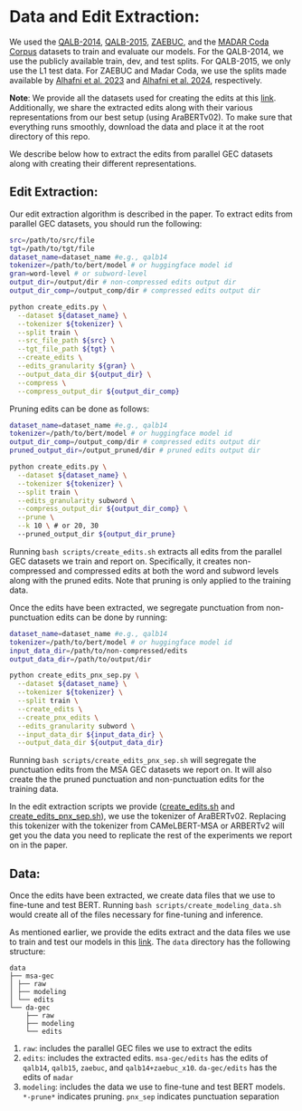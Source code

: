 # Data and Edit Extraction:

We used the [QALB-2014](https://camel.abudhabi.nyu.edu/qalb-shared-task-2015/), [QALB-2015](https://camel.abudhabi.nyu.edu/qalb-shared-task-2015/), [ZAEBUC](https://sites.google.com/view/zaebuc/home), and the [MADAR Coda Corpus](https://camel.abudhabi.nyu.edu/madar-coda-corpus/) datasets to train and evaluate our models.
For the QALB-2014, we use the publicly available train, dev, and test splits. For QALB-2015, we only use the L1 test data.
For ZAEBUC and Madar Coda, we use the splits made available by [Alhafni et al. 2023](https://github.com/CAMeL-Lab/arabic-gec/tree/master/data) and [Alhafni et al. 2024](https://github.com/CAMeL-Lab/codafication/tree/master/data), respectively.

**Note**: We provide all the datasets used for creating the edits at this [link](). Additionally, we share the extracted edits along with their various representations from our best setup (using AraBERTv02). To make sure that everything runs smoothly, download the data and place it at the root directory of this repo.

We describe below how to extract the edits from parallel GEC datasets along with creating their different representations.


## Edit Extraction:

Our edit extraction algorithm is described in the paper. To extract edits from parallel GEC datasets, you should run the following:

```bash
src=/path/to/src/file
tgt=/path/to/tgt/file
dataset_name=dataset_name #e.g., qalb14
tokenizer=/path/to/bert/model # or huggingface model id
gran=word-level # or subword-level
output_dir=/output/dir # non-compressed edits output dir
output_dir_comp=/output_comp/dir # compressed edits output dir

python create_edits.py \
  --dataset ${dataset_name} \
  --tokenizer ${tokenizer} \
  --split train \
  --src_file_path ${src} \
  --tgt_file_path ${tgt} \
  --create_edits \
  --edits_granularity ${gran} \
  --output_data_dir ${output_dir} \
  --compress \
  --compress_output_dir ${output_dir_comp}
```

Pruning edits can be done as follows:

```bash
dataset_name=dataset_name #e.g., qalb14
tokenizer=/path/to/bert/model # or huggingface model id
output_dir_comp=/output_comp/dir # compressed edits output dir
pruned_output_dir=/output_pruned/dir # pruned edits output dir

python create_edits.py \
  --dataset ${dataset_name} \
  --tokenizer ${tokenizer} \
  --split train \
  --edits_granularity subword \
  --compress_output_dir ${output_dir_comp} \
  --prune \
  --k 10 \ # or 20, 30
  --pruned_output_dir ${output_dir_prune}
```

Running `bash scripts/create_edits.sh` extracts all edits from the parallel GEC datasets we train and report on.
Specifically, it creates non-compressed and compressed edits at both the word and subword levels along with the pruned edits.
Note that pruning is only applied to the training data.


Once the edits have been extracted, we segregate punctuation from non-punctuation edits can be done by running:
```bash
dataset_name=dataset_name #e.g., qalb14
tokenizer=/path/to/bert/model # or huggingface model id
input_data_dir=/path/to/non-compressed/edits
output_data_dir=/path/to/output/dir

python create_edits_pnx_sep.py \
  --dataset ${dataset_name} \
  --tokenizer ${tokenizer} \
  --split train \
  --create_edits \
  --create_pnx_edits \
  --edits_granularity subword \
  --input_data_dir ${input_data_dir} \
  --output_data_dir ${output_data_dir}
```


Running `bash scripts/create_edits_pnx_sep.sh` will segregate the punctuation edits from the MSA GEC datasets we report on. It will also create the the pruned punctuation and non-punctuation edits for the training data.

In the edit extraction scripts we provide ([create_edits.sh](scripts/create_edits.sh) and [create_edits_pnx_sep.sh](scripts/create_edits_pnx_sep.sh)), we use the tokenizer of AraBERTv02. Replacing this tokenizer with the tokenizer from CAMeLBERT-MSA or ARBERTv2 will get you the data you need to replicate the rest of the experiments we report on in the paper.


## Data:
Once the edits have been extracted, we create data files that we use to fine-tune and test BERT. Running `bash scripts/create_modeling_data.sh` would create all of the files necessary for fine-tuning and inference.

As mentioned earlier, we provide the edits extract and the data files we use to train and test our models in this [link](). The `data` directory has the following structure:
```
data
├── msa-gec
│ ├── raw
│ ├── modeling
│ └── edits
└── da-gec
    ├── raw
    ├── modeling
    └── edits
```
1. `raw`: includes the parallel GEC files we use to extract the edits
2. `edits`: includes the extracted edits. `msa-gec/edits` has the edits of `qalb14`, `qalb15`, `zaebuc`, and `qalb14+zaebuc_x10`. `da-gec/edits` has the edits of `madar`
3. `modeling`: includes the data we use to fine-tune and test BERT models. `*-prune*` indicates pruning. `pnx_sep` indicates punctuation separation

